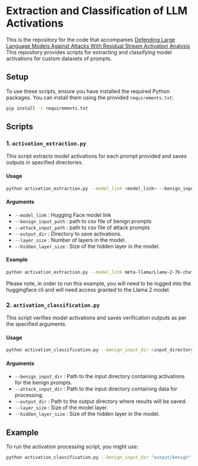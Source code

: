 # Extraction and Classification of LLM Activations

This is the repository for the code that accompanies [Defending Large Language Models Against Attacks With Residual Stream Activation Analysis](https://arxiv.org/abs/2406.03230) This repository provides scripts for extracting and classifying model activations for custom datasets of prompts.

## Setup

To use these scripts, ensure you have installed the required Python packages. You can install them using the provided `requirements.txt`:

```bash
pip install -r requirements.txt
```

## Scripts

### 1. `activation_extraction.py`

This script extracts model activations for each prompt provided and saves outputs in specified directories.

#### Usage

```bash
python activation_extraction.py --model_link <model_link> --benign_input_path <input_directory> --attack_input_path <input_directory> --output_dir <output_directory> --layer_size <layer_size> --hidden_layer_size <hidden_layer_size>
```

#### Arguments

- `--model_link` : Hugging Face model link
- `--benign_input_path` : path to csv file of benign prompts
- `--attack_input_path` : path to csv file of attack prompts
- `--output_dir` : Directory to save activations.
- `--layer_size` : Number of layers in the model.
- `--hidden_layer_size` : Size of the hidden layer in the model.

#### Example

```bash
python activation_extraction.py --model_link meta-llama/Llama-2-7b-chat-hf --benign_input_path sample_data/benign_orca.csv --attack_input_path sample_data/attack_jb.csv --output_dir output --layer_size 32 --hidden_layer_size 4096
```
Please note, in order to run this example, you will need to be logged into the huggingface cli and will need access granted to the Llama 2 model.

### 2. `activation_classification.py`

This script verifies model activations and saves verification outputs as per the specified arguments.

#### Usage

```bash
python activation_classification.py --benign_input_dir <input_directory> --attack_input_dir <input_directory> --output_dir <output_directory> --layer_size <layer_size> --hidden_layer_size <hidden_layer_size>
```

#### Arguments
- `--benign_input_dir` : Path to the input directory containing activations for the benign prompts.
- `--attack_input_dir` : Path to the input directory containing data for processing.
- `--output_dir` : Path to the output directory where results will be saved.
- `--layer_size` : Size of the model layer.
- `--hidden_layer_size` : Size of the hidden layer in the model.

## Example

To run the activation processing script, you might use:

```bash
python activation_classification.py --benign_input_dir "output/benign" --attack_input_dir "output/attack" --output_dir classification_results --layer_size 32 --hidden_layer_size 4096```
